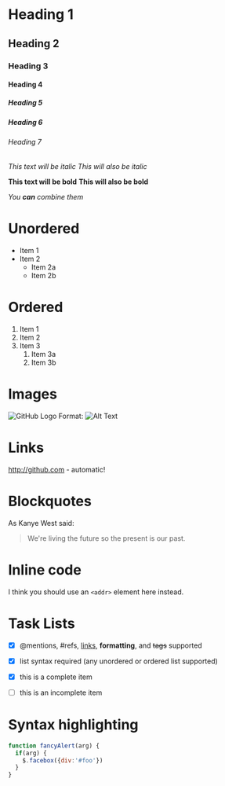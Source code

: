 # Heading 1
## Heading 2
### Heading 3
#### Heading 4
##### Heading 5
##### Heading 6
###### Heading 7

*This text will be italic*
_This will also be italic_

**This text will be bold**
__This will also be bold__

_You **can** combine them_

# Unordered
* Item 1
* Item 2
  * Item 2a
  * Item 2b

# Ordered
1. Item 1
1. Item 2
1. Item 3
   1. Item 3a
   1. Item 3b

# Images
![GitHub Logo](/images/logo.png)
Format: ![Alt Text](url)

# Links
http://github.com - automatic!

# Blockquotes
As Kanye West said:

> We're living the future so
> the present is our past.
> 

# Inline code
I think you should use an
`<addr>` element here instead.

# Task Lists
- [x] @mentions, #refs, [links](), **formatting**, and <del>tags</del> supported
- [x] list syntax required (any unordered or ordered list supported)
- [x] this is a complete item
- [ ] this is an incomplete item


# Syntax highlighting
```javascript
function fancyAlert(arg) {
  if(arg) {
    $.facebox({div:'#foo'})
  }
}
```

